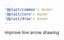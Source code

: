 ```yaml
---
'@plait/common': minor
'@plait/core': minor
'@plait/draw': minor
---
```


improve line arrow drawing
